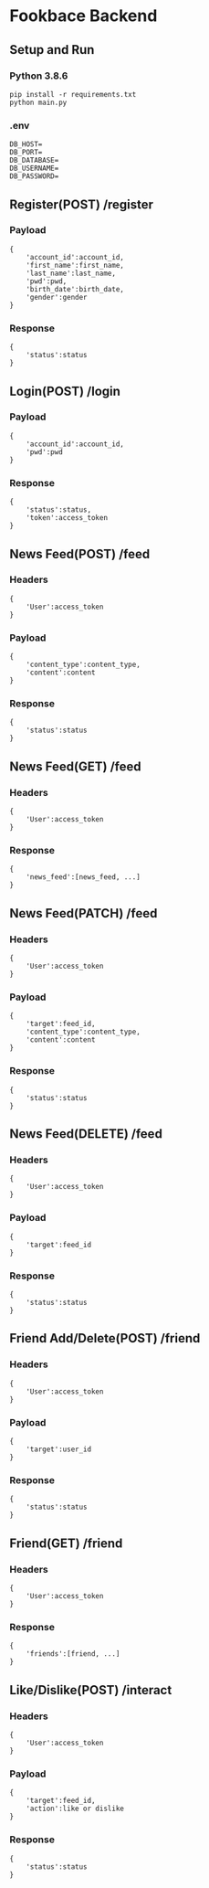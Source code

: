 # Fookbace Backend

## Setup and Run
### Python 3.8.6
```
pip install -r requirements.txt 
python main.py
```
### .env
```
DB_HOST=
DB_PORT=
DB_DATABASE=
DB_USERNAME=
DB_PASSWORD=
```
## Register(POST) /register
### Payload
```
{
    'account_id':account_id,
    'first_name':first_name,
    'last_name':last_name,
    'pwd':pwd,
    'birth_date':birth_date,
    'gender':gender
}
```
### Response
```
{
    'status':status
}
```
## Login(POST) /login
### Payload
```
{
    'account_id':account_id,
    'pwd':pwd
}
```
### Response
```
{
    'status':status,
    'token':access_token
}
```
## News Feed(POST) /feed
### Headers
```
{
    'User':access_token
}
```
### Payload
```
{
    'content_type':content_type,
    'content':content
}
```
### Response
```
{
    'status':status
}
```
## News Feed(GET) /feed
### Headers
```
{
    'User':access_token
}
```
### Response
```
{
    'news_feed':[news_feed, ...]
}
```
## News Feed(PATCH) /feed
### Headers
```
{
    'User':access_token
}
```
### Payload
```
{
    'target':feed_id,
    'content_type':content_type,
    'content':content
}
```
### Response
```
{
    'status':status
}
```
## News Feed(DELETE) /feed
### Headers
```
{
    'User':access_token
}
```
### Payload
```
{
    'target':feed_id
}
```
### Response
```
{
    'status':status
}
```
## Friend Add/Delete(POST) /friend
### Headers
```
{
    'User':access_token
}
```
### Payload
```
{
    'target':user_id
}
```
### Response
```
{
    'status':status
}
```
## Friend(GET) /friend
### Headers
```
{
    'User':access_token
}
```
### Response
```
{
    'friends':[friend, ...]
}
```
## Like/Dislike(POST) /interact
### Headers
```
{
    'User':access_token
}
```
### Payload
```
{
    'target':feed_id,
    'action':like or dislike
}
```
### Response
```
{
    'status':status
}
```